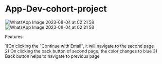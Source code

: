 # App-Dev-cohort-project
![WhatsApp Image 2023-08-04 at 02 21 58](https://github.com/palak684/App-Dev-cohort-project/assets/104788250/c27e3861-38d6-4bcb-9f0a-d7fe2f819c05)
![WhatsApp Image 2023-08-04 at 02 21 58](https://github.com/palak684/App-Dev-cohort-project/assets/104788250/0323c163-07b6-462c-a892-b55c7e0ecc3f)

Features:

1)On clicking the "Continue with Email", it will navigate to the second page
2) On clicking the back button of second page, the color changes to blue
3) Back button helps to navigate to previous page
